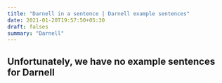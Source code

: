 ```yaml
---
title: "Darnell in a sentence | Darnell example sentences"
date: 2021-01-20T19:57:50+05:30
draft: falses
summary: "Darnell"
---
```

## Unfortunately, we have no example sentences for Darnell                 
